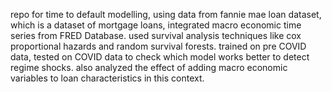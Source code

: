 repo for time to default modelling, using data from fannie mae loan dataset, which is a dataset of mortgage loans, integrated macro economic time series from FRED Database.
used survival analysis techniques like cox proportional hazards and random survival forests.
trained on pre COVID data, tested on COVID data to check which model works better to detect regime shocks.
also analyzed the effect of adding macro economic variables to loan characteristics in this context.
